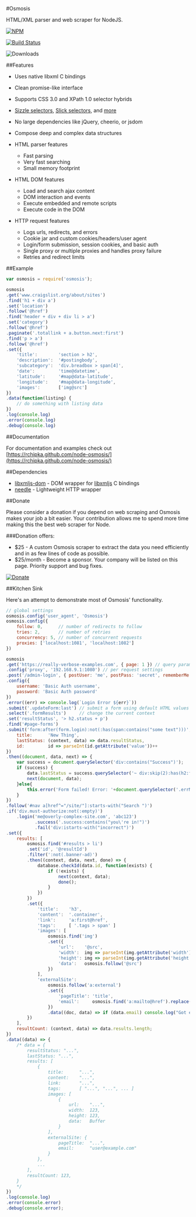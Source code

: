 #Osmosis

HTML/XML parser and web scraper for NodeJS.

[![NPM](https://nodei.co/npm/osmosis.png)](https://www.npmjs.com/package/osmosis)

[![Build Status](https://travis-ci.org/rchipka/node-osmosis.svg)](https://travis-ci.org/rchipka/node-osmosis)

![Downloads](https://img.shields.io/npm/dm/osmosis.svg)

##Features

- Uses native libxml C bindings
- Clean promise-like interface
- Supports CSS 3.0 and XPath 1.0 selector hybrids
- [Sizzle selectors](https://github.com/jquery/sizzle/wiki#other-selectors-and-conventions),
  [Slick selectors](http://mootools.net/core/docs/1.6.0/Slick/Slick), and
  [more](https://github.com/rchipka/node-osmosis/blob/master/docs/Selectors.md)
- No large dependencies like jQuery, cheerio, or jsdom
- Compose deep and complex data structures

- HTML parser features
    - Fast parsing
    - Very fast searching
    - Small memory footprint

- HTML DOM features
    - Load and search ajax content
    - DOM interaction and events
    - Execute embedded and remote scripts
    - Execute code in the DOM

- HTTP request features
    - Logs urls, redirects, and errors
    - Cookie jar and custom cookies/headers/user agent
    - Login/form submission, session cookies, and basic auth
    - Single proxy or multiple proxies and handles proxy failure
    - Retries and redirect limits

##Example

```javascript
var osmosis = require('osmosis');

osmosis
.get('www.craigslist.org/about/sites')
.find('h1 + div a')
.set('location')
.follow('@href')
.find('header + div + div li > a')
.set('category')
.follow('@href')
.paginate('.totallink + a.button.next:first')
.find('p > a')
.follow('@href')
.set({
    'title':        'section > h2',
    'description':  '#postingbody',
    'subcategory':  'div.breadbox > span[4]',
    'date':         'time@datetime',
    'latitude':     '#map@data-latitude',
    'longitude':    '#map@data-longitude',
    'images':       ['img@src']
})
.data(function(listing) {
    // do something with listing data
})
.log(console.log)
.error(console.log)
.debug(console.log)
```

##Documentation

For documentation and examples check out [https://rchipka.github.com/node-osmosis/](https://rchipka.github.com/node-osmosis/)

##Dependencies

- [libxmljs-dom](https://github.com/rchipka/libxmljs-dom) - DOM wrapper for [libxmljs](https://github.com/polotek/libxmljs) C bindings
- [needle](https://github.com/tomas/needle) - Lightweight HTTP wrapper

##Donate

Please consider a donation if you depend on web scraping and Osmosis makes your job a bit easier.
Your contribution allows me to spend more time making this the best web scraper for Node.

###Donation offers:

 - $25 - A custom Osmosis scraper to extract the data you need efficiently and in as few lines of code as possible.
 - $25/month - Become a sponsor. Your company will be listed on this page. Priority support and bug fixes.

[![Donate](https://www.paypalobjects.com/en_US/i/btn/btn_donate_LG.gif)](https://www.paypal.com/cgi-bin/webscr?item_name=node-osmosis&cmd=_donations&business=NAXMWBMWKUWUU)


##Kitchen Sink

Here's an attempt to demonstrate most of Osmosis' functionality.

```javascript
// global settings
osmosis.config('user_agent', 'Osmosis')
osmosis.config({
    follow: 0,      // number of redirects to follow
    tries: 2,       // number of retries
    concurrency: 5, // number of concurrent requests
    proxies: ['localhost:1081', 'localhost:1082']
})

osmosis
.get('https://really-verbose-examples.com', { page: 1 }) // query params ?page=1
.config('proxy', '192.168.9.1:1080') // per request settings
.post('/admin-login', { postUser: 'me', postPass: 'secret', rememberMe: true })
.config({
    username: 'Basic Auth username',
    password: 'Basic Auth password'
})
.error((err) => console.log(`Login Error ${err}`))
.submit('.updateForm:last') // submit a form using default HTML values
.select('.formResults')     // change the current context
.set('resultStatus', '> h2.status + p')
.find('#page-forms')
.submit('form:after(form.login):not(:has(span:contains("some text")))', { // submit a form and set some values
    title:      'New Thing',
    lastStatus: (context, data) => data.resultStatus,
    id:         id => parseInt(id.getAttribute('value'))++
})
.then((document, data, next) => {
    var success = document.querySelector('div:contains("Success")');
    if (success) {
        data.lastStatus = success.querySelector('~ div:skip(2):has(h2:first-child) !+ text():ends-with(" Code")').innerHTML;
        next(document, data);
    }else{
        this.error('Form failed! Error: '+document.querySelector('.errMessage !> div@data-error'))
    }
})
.follow('#nav a[href^="/site/"]:starts-with("Search ")')
.if('div.must-authorize:not(:empty)')
    .login('me@overly-complex-site.com', 'abc123')
           .success('.success:contains("you\'re in!")')
           .fail('div:istarts-with("incorrect")')
.set({
    results: [
        osmosis.find('#results > li')
        .set('id', '@resultId')
        .filter(':not(.banner-ad)')
        .then((context, data, next, done) => {
            database.checkId(data.id, function(exists) {
                if (!exists) {
                    next(context, data);
                    done();
                }
            })
        })
        .set({
            'title':    'h3',
            'content':  '.container',
            'link':     'a:first@href',
            'tags':     [ '.tags > span' ]
            'images': [
                osmosis.find('img')
                .set({
                    'url':    '@src',
                    'width':  img => parseInt(img.getAttribute('width')),
                    'height': img => parseInt(img.getAttribute('height')),
                    'data':   osmosis.follow('@src')
                })
            ],
            'externalSite':
                osmosis.follow('a:external')
                .set({
                    'pageTitle': 'title',
                    'email':     osmosis.find('a:mailto@href').replace(/^mailto\:/, '');
                })
                .data((doc, data) => if (data.email) console.log("Got email:", data.email))
        })
    ],
    resultCount: (context, data) => data.results.length;
})
.data((data) => {
    /* data = {
        resultStatus: "...",
        lastStatus: "...",
        results: [
            {
                title:      "...",
                content:    "...",
                link:       "...",
                tags:       [ "...", "...", ... ]
                images: [
                    {
                        url:    "...",
                        width:  123,
                        height: 123,
                        data:   Buffer
                    }
                ],
                externalSite: {
                    pageTitle:  "...",
                    email:      "user@example.com"
                }
            },
            ...
        ],
        resultCount: 123,
    }
    */
})
.log(console.log)
.error(console.error)
.debug(console.error);
```

